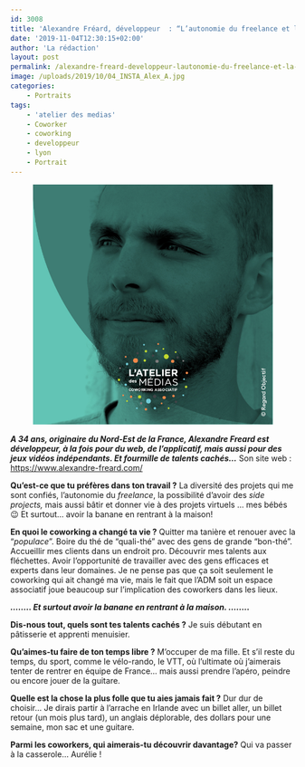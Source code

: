 ```yaml
---
id: 3008
title: 'Alexandre Fréard, développeur  : “L’autonomie du freelance et la possibilité d’avoir des side projects”'
date: '2019-11-04T12:30:15+02:00'
author: 'La rédaction'
layout: post
permalink: /alexandre-freard-developpeur-lautonomie-du-freelance-et-la-possibilite-davoir-des-side-projects/
image: /uploads/2019/10/04_INSTA_Alex_A.jpg
categories:
    - Portraits
tags:
    - 'atelier des medias'
    - Coworker
    - coworking
    - developpeur
    - lyon
    - Portrait
---
```


<figure class="wp-block-image"><img src="/uploads/2019/10/04_INSTA_Alex_A.jpg" alt="Illustration"></figure>

***A 34 ans, originaire du Nord-Est de la France, Alexandre Freard est développeur, à la fois pour du web, de l’applicatif, mais aussi pour des jeux vidéos indépendants. Et fourmille de talents cachés…***
Son site web : <https://www.alexandre-freard.com/>

**Qu’est-ce que tu préfères dans ton travail ?**
La diversité des projets qui me sont confiés, l’autonomie du *freelance*, la possibilité d’avoir des *side projects,* mais aussi bâtir et donner vie à des projets virtuels … mes bébés 😉 Et surtout… avoir la banane en rentrant à la maison!

**En quoi le coworking a changé ta vie ?**
Quitter ma tanière et renouer avec la “*populace*”. Boire du thé de “quali-thé” avec des gens de grande “bon-thé”. Accueillir mes clients dans un endroit pro. Découvrir mes talents aux fléchettes. Avoir l’opportunité de travailler avec des gens efficaces et experts dans leur domaines.
Je ne pense pas que ça soit seulement le coworking qui ait changé ma vie, mais le fait que l’ADM soit un espace associatif joue beaucoup sur l’implication des coworkers dans les lieux.

***……..
Et surtout avoir la banane en rentrant à la maison.
……..***

**Dis-nous tout, quels sont tes talents cachés ?**
Je suis débutant en pâtisserie et apprenti menuisier.

**Qu’aimes-tu faire de ton temps libre ?**
M’occuper de ma fille. Et s’il reste du temps, du sport, comme le vélo-rando, le VTT, où l’ultimate où j’aimerais tenter de rentrer en équipe de France… mais aussi prendre l’apéro, peindre ou encore jouer de la guitare.

**Quelle est la chose la plus folle que tu aies jamais fait ?**
Dur dur de choisir… Je dirais partir à l’arrache en Irlande avec un billet aller, un billet retour (un mois plus tard), un anglais déplorable, des dollars pour une semaine, mon sac et une guitare.

**Parmi les coworkers, qui aimerais-tu découvrir davantage?**
Qui va passer à la casserole… Aurélie !
